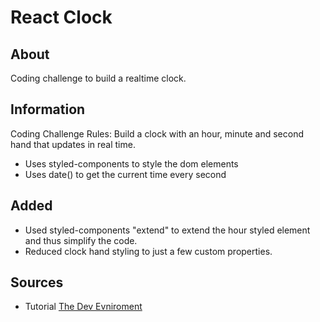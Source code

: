 # React Clock

## About

Coding challenge to build a realtime clock.

## Information

Coding Challenge Rules:
Build a clock with an hour, minute and second hand that updates in real time.

- Uses styled-components to style the dom elements
- Uses date() to get the current time every second

## Added

- Used styled-components "extend" to extend the hour styled element and thus simplify the code.
- Reduced clock hand styling to just a few custom properties.

## Sources

- Tutorial [The Dev Evniroment](https://www.youtube.com/watch?v=COal-LgqmB0)
